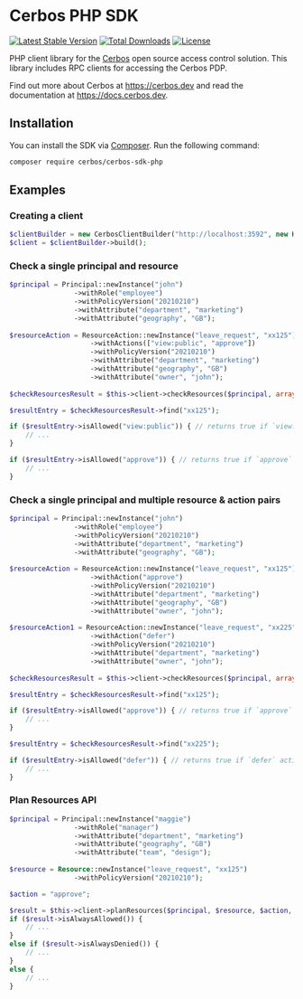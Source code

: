 Cerbos PHP SDK
===============

[![Latest Stable Version](http://poser.pugx.org/cerbos/cerbos-sdk-php/v)](https://packagist.org/packages/cerbos/cerbos-sdk-php)
[![Total Downloads](http://poser.pugx.org/cerbos/cerbos-sdk-php/downloads)](https://packagist.org/packages/cerbos/cerbos-sdk-php)
[![License](http://poser.pugx.org/cerbos/cerbos-sdk-php/license)](https://packagist.org/packages/cerbos/cerbos-sdk-php)

PHP client library for the [Cerbos](https://github.com/cerbos/cerbos) open source access control solution. This library
includes RPC clients for accessing the Cerbos PDP.

Find out more about Cerbos at https://cerbos.dev and read the documentation at https://docs.cerbos.dev.

Installation
-------------

You can install the SDK via [Composer](https://getcomposer.org/). Run the following command:
```bash
composer require cerbos/cerbos-sdk-php
```

Examples
--------

### Creating a client


```php
$clientBuilder = new CerbosClientBuilder("http://localhost:3592", new HttplugClient(), null, null, null);
$client = $clientBuilder->build();
```

### Check a single principal and resource

```php
$principal = Principal::newInstance("john")
                ->withRole("employee")
                ->withPolicyVersion("20210210")
                ->withAttribute("department", "marketing")
                ->withAttribute("geography", "GB");
                
$resourceAction = ResourceAction::newInstance("leave_request", "xx125")
                    ->withActions(["view:public", "approve"])
                    ->withPolicyVersion("20210210")
                    ->withAttribute("department", "marketing")
                    ->withAttribute("geography", "GB")
                    ->withAttribute("owner", "john");
                    
$checkResourcesResult = $this->client->checkResources($principal, array($resourceAction), null, null);

$resultEntry = $checkResourcesResult->find("xx125");

if ($resultEntry->isAllowed("view:public")) { // returns true if `view:public` action is allowed
    // ...
}

if ($resultEntry->isAllowed("approve")) { // returns true if `approve` action is allowed
    // ...
}
```

### Check a single principal and multiple resource & action pairs

```php
$principal = Principal::newInstance("john")
                ->withRole("employee")
                ->withPolicyVersion("20210210")
                ->withAttribute("department", "marketing")
                ->withAttribute("geography", "GB");
                
$resourceAction = ResourceAction::newInstance("leave_request", "xx125")
                    ->withAction("approve")
                    ->withPolicyVersion("20210210")
                    ->withAttribute("department", "marketing")
                    ->withAttribute("geography", "GB")
                    ->withAttribute("owner", "john");
                    
$resourceAction1 = ResourceAction::newInstance("leave_request", "xx225")
                    ->withAction("defer")
                    ->withPolicyVersion("20210210")
                    ->withAttribute("department", "marketing")
                    ->withAttribute("owner", "john");
                    
$checkResourcesResult = $this->client->checkResources($principal, array($resourceAction, $resourceAction1), null, null);

$resultEntry = $checkResourcesResult->find("xx125");

if ($resultEntry->isAllowed("approve")) { // returns true if `approve` action is allowed
    // ...
}

$resultEntry = $checkResourcesResult->find("xx225");

if ($resultEntry->isAllowed("defer")) { // returns true if `defer` action is allowed
    // ...
}
```

### Plan Resources API

```php
$principal = Principal::newInstance("maggie")
                ->withRole("manager")
                ->withAttribute("department", "marketing")
                ->withAttribute("geography", "GB")
                ->withAttribute("team", "design");
                
$resource = Resource::newInstance("leave_request", "xx125")
                ->withPolicyVersion("20210210");

$action = "approve";

$result = $this->client->planResources($principal, $resource, $action, null, null);
if ($result->isAlwaysAllowed()) {
    // ...
}
else if ($result->isAlwaysDenied()) {
    // ...
}
else {
    // ...
}
```